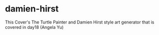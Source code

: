 # damien-hirst
This Cover's The Turtle Painter and Damien Hirst style art generator that is covered in day18 (Angela Yu)
